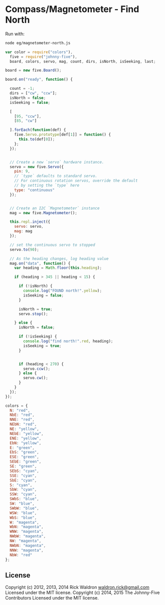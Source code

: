 <!--remove-start-->
# Compass/Magnetometer - Find North

Run with:
```bash
node eg/magnetometer-north.js
```
<!--remove-end-->

```javascript
var color = require("colors"),
  five = require("johnny-five"),
  board, colors, servo, mag, count, dirs, isNorth, isSeeking, last;

board = new five.Board();

board.on("ready", function() {

  count = -1;
  dirs = ["cw", "ccw"];
  isNorth = false;
  isSeeking = false;

  [
    [95, "ccw"],
    [85, "cw"]

  ].forEach(function(def) {
    five.Servo.prototype[def[1]] = function() {
      this.to(def[0]);
    };
  });


  // Create a new `servo` hardware instance.
  servo = new five.Servo({
    pin: 9,
    // `type` defaults to standard servo.
    // For continuous rotation servos, override the default
    // by setting the `type` here
    type: "continuous"
  });


  // Create an I2C `Magnetometer` instance
  mag = new five.Magnetometer();

  this.repl.inject({
    servo: servo,
    mag: mag
  });

  // set the continuous servo to stopped
  servo.to(90);

  // As the heading changes, log heading value
  mag.on("data", function() {
    var heading = Math.floor(this.heading);

    if (heading > 345 || heading < 15) {

      if (!isNorth) {
        console.log("FOUND north!".yellow);
        isSeeking = false;
      }

      isNorth = true;
      servo.stop();

    } else {
      isNorth = false;

      if (!isSeeking) {
        console.log("find north!".red, heading);
        isSeeking = true;
      }


      if (heading < 270) {
        servo.ccw();
      } else {
        servo.cw();
      }
    }
  });
});

colors = {
  N: "red",
  NbE: "red",
  NNE: "red",
  NEbN: "red",
  NE: "yellow",
  NEbE: "yellow",
  ENE: "yellow",
  EbN: "yellow",
  E: "green",
  EbS: "green",
  ESE: "green",
  SEbE: "green",
  SE: "green",
  SEbS: "cyan",
  SSE: "cyan",
  SbE: "cyan",
  S: "cyan",
  SbW: "cyan",
  SSW: "cyan",
  SWbS: "blue",
  SW: "blue",
  SWbW: "blue",
  WSW: "blue",
  WbS: "blue",
  W: "magenta",
  WbN: "magenta",
  WNW: "magenta",
  NWbW: "magenta",
  NW: "magenta",
  NWbN: "magenta",
  NNW: "magenta",
  NbW: "red"
};

```








<!--remove-start-->
## License
Copyright (c) 2012, 2013, 2014 Rick Waldron <waldron.rick@gmail.com>
Licensed under the MIT license.
Copyright (c) 2014, 2015 The Johnny-Five Contributors
Licensed under the MIT license.
<!--remove-end-->

